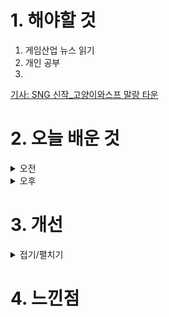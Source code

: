 
# 1. 해야할 것

1. 게임산업 뉴스 읽기 
2. 개인 공부  
3. 

[기사: SNG 신작_고양이와스프 말랑 타운](https://www.gamemeca.com/view.php?gid=1749201) 

# 2. 오늘 배운 것

<details>
<summary>오전</summary>


</details>


<details>
<summary>오후</summary>


</details>




# 3. 개선


<details>
<summary>접기/펼치기</summary>


</details>



# 4. 느낀점



